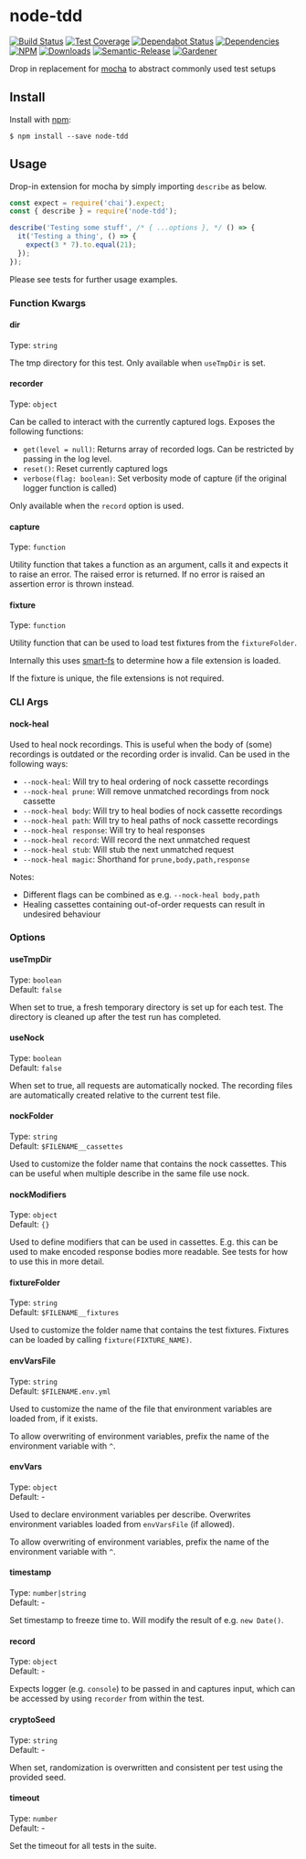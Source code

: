 # node-tdd

[![Build Status](https://circleci.com/gh/blackflux/node-tdd.png?style=shield)](https://circleci.com/gh/blackflux/node-tdd)
[![Test Coverage](https://img.shields.io/coveralls/blackflux/node-tdd/master.svg)](https://coveralls.io/github/blackflux/node-tdd?branch=master)
[![Dependabot Status](https://api.dependabot.com/badges/status?host=github&repo=blackflux/node-tdd)](https://dependabot.com)
[![Dependencies](https://david-dm.org/blackflux/node-tdd/status.svg)](https://david-dm.org/blackflux/node-tdd)
[![NPM](https://img.shields.io/npm/v/node-tdd.svg)](https://www.npmjs.com/package/node-tdd)
[![Downloads](https://img.shields.io/npm/dt/node-tdd.svg)](https://www.npmjs.com/package/node-tdd)
[![Semantic-Release](https://github.com/blackflux/js-gardener/blob/master/assets/icons/semver.svg)](https://github.com/semantic-release/semantic-release)
[![Gardener](https://github.com/blackflux/js-gardener/blob/master/assets/badge.svg)](https://github.com/blackflux/js-gardener)

Drop in replacement for [mocha](https://github.com/mochajs/mocha) to abstract commonly used test setups


## Install

Install with [npm](https://www.npmjs.com/):

    $ npm install --save node-tdd

## Usage

Drop-in extension for mocha by simply importing `describe` as below.

<!-- eslint-disable import/no-unresolved, import/no-extraneous-dependencies -->
```js
const expect = require('chai').expect;
const { describe } = require('node-tdd');

describe('Testing some stuff', /* { ...options }, */ () => {
  it('Testing a thing', () => {
    expect(3 * 7).to.equal(21);
  });
});
```

Please see tests for further usage examples.

### Function Kwargs

#### dir

Type: `string`

The tmp directory for this test. Only available when `useTmpDir` is set.

#### recorder

Type: `object`

Can be called to interact with the currently captured logs. Exposes the following functions:
- `get(level = null)`:  Returns array of recorded logs. Can be restricted by passing in the log level.
- `reset()`: Reset currently captured logs
- `verbose(flag: boolean)`: Set verbosity mode of capture (if the original logger function is called)

 Only available when the `record` option is used.

#### capture

Type: `function`

Utility function that takes a function as an argument, calls it and expects it to raise an error. The raised error is returned. If no error is raised an assertion error is thrown instead.

#### fixture

Type: `function`

Utility function that can be used to load test fixtures from the `fixtureFolder`.

Internally this uses [smart-fs](https://www.npmjs.com/package/smart-fs) to determine how a file extension is loaded.

If the fixture is unique, the file extensions is not required.

### CLI Args

#### nock-heal

Used to heal nock recordings. This is useful when the body of (some) recordings is outdated or the recording order is invalid.
Can be used in the following ways:

- `--nock-heal`: Will try to heal ordering of nock cassette recordings
- `--nock-heal prune`: Will remove unmatched recordings from nock cassette
- `--nock-heal body`: Will try to heal bodies of nock cassette recordings
- `--nock-heal path`: Will try to heal paths of nock cassette recordings
- `--nock-heal response`: Will try to heal responses
- `--nock-heal record`: Will record the next unmatched request
- `--nock-heal stub`: Will stub the next unmatched request
- `--nock-heal magic`: Shorthand for `prune,body,path,response`

Notes:
- Different flags can be combined as e.g. `--nock-heal body,path`
- Healing cassettes containing out-of-order requests can result in undesired behaviour

### Options

#### useTmpDir

Type: `boolean`<br>
Default: `false`

When set to true, a fresh temporary directory is set up for each test. The directory is cleaned up after the test run has completed.

#### useNock

Type: `boolean`<br>
Default: `false`

When set to true, all requests are automatically nocked. The recording files are automatically created relative to the current test file.

#### nockFolder

Type: `string`<br>
Default: `$FILENAME__cassettes`

Used to customize the folder name that contains the nock cassettes. This can be useful when multiple describe in
the same file use nock.

#### nockModifiers

Type: `object`<br>
Default: `{}`

Used to define modifiers that can be used in cassettes.
E.g. this can be used to make encoded response bodies more readable.
See tests for how to use this in more detail.

#### fixtureFolder

Type: `string`<br>
Default: `$FILENAME__fixtures`

Used to customize the folder name that contains the test fixtures.
Fixtures can be loaded by calling `fixture(FIXTURE_NAME)`.

#### envVarsFile

Type: `string`<br>
Default: `$FILENAME.env.yml`

Used to customize the name of the file that environment variables are loaded from, if it exists.

To allow overwriting of environment variables, prefix the name of the environment variable with `^`.

#### envVars

Type: `object`<br>
Default: -

Used to declare environment variables per describe. Overwrites environment variables
loaded from `envVarsFile` (if allowed).

To allow overwriting of environment variables, prefix the name of the environment variable with `^`.

#### timestamp

Type: `number|string`<br>
Default: -

Set timestamp to freeze time to. Will modify the result of e.g. `new Date()`.

#### record

Type: `object`<br>
Default: -

Expects logger (e.g. `console`) to be passed in and captures input,
which can be accessed by using `recorder` from within the test.

#### cryptoSeed

Type: `string`<br>
Default: -

When set, randomization is overwritten and consistent per test using the provided seed.

#### timeout

Type: `number`<br>
Default: -

Set the timeout for all tests in the suite.
